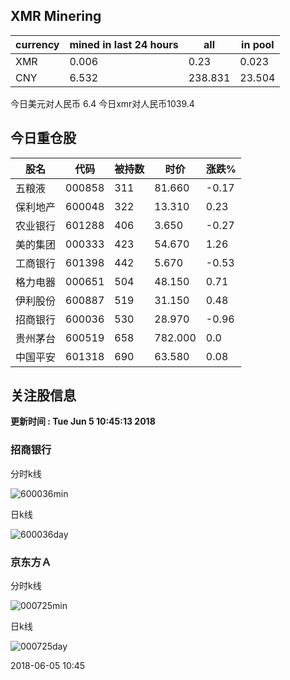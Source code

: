 ## XMR Minering

|currency|mined in last 24 hours|all|in pool|
|---|---|---|---|
|XMR|0.006|0.23|0.023|
|CNY|6.532|238.831|23.504|

今日美元对人民币 6.4	今日xmr对人民币1039.4


## 今日重仓股 

|股名|代码|被持数|时价|涨跌%|
|---|---|---|---|---|
|五粮液|000858|311|81.660|-0.17|
|保利地产|600048|322|13.310|0.23|
|农业银行|601288|406|3.650|-0.27|
|美的集团|000333|423|54.670|1.26|
|工商银行|601398|442|5.670|-0.53|
|格力电器|000651|504|48.150|0.71|
|伊利股份|600887|519|31.150|0.48|
|招商银行|600036|530|28.970|-0.96|
|贵州茅台|600519|658|782.000|0.0|
|中国平安|601318|690|63.580|0.08|

## 关注股信息
**更新时间 : Tue Jun  5 10:45:13 2018**
### 招商银行 
分时k线

![600036min](http://image.sinajs.cn/newchart/min/n/sh600036.gif)

日k线

![600036day](http://image.sinajs.cn/newchart/daily/n/sh600036.gif)

### 京东方Ａ 
分时k线

![000725min](http://image.sinajs.cn/newchart/min/n/sz000725.gif)

日k线

![000725day](http://image.sinajs.cn/newchart/daily/n/sz000725.gif)

2018-06-05 10:45